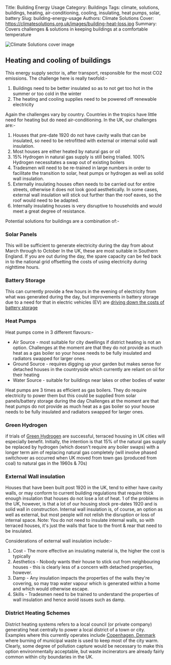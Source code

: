 Title: Building Energy Usage
Category: Buildings
Tags: climate, solutions, buildings, heating, air-conditioning, cooling, insulating, heat pumps, solar, battery
Slug: building-energy-usage
Authors: Climate Solutions
Cover: https://climatesolutions.org.uk/images/building-heat-loss.jpg
Summary: Covers challenges & solutions in keeping buildings at a comfortable temperature

![Climate Solutions cover image](https://climatesolutions.org.uk/images/building-heat-loss.jpg)

## Heating and cooling of buildings

This energy supply sector is, after transport,  responsible for the most CO2 emissions. The challenge here is really twofold:-

1. Buildings need to be better insulated so as to not get too hot in the summer or too cold in the winter
2. The heating and cooling supplies need to be powered off renewable electricity

Again the challenges vary by country. Countries in the tropics have little need for heating but do need air-conditioning.
In the UK, our challenges are:-

1. Houses that pre-date 1920 do not have cavity walls that can be insulated, so need to be retrofitted with external or internal solid wall insulation.
2. Most houses are either heated by natural gas or oil
3. 15% Hydrogen in natural gas supply is still being trialled. 100% Hydrogen necessitates a swap out of existing boilers
4. Tradesmen will need to be re-trained in large numbers in order to facilitate the transition to solar, heat pumps or hydrogen as well as solid wall insulation.
5. Externally insulating houses often needs to be carried out for entire streets, otherwise it does not look good aesthetically. In some cases, external wall insulation will stick out further than the roof eaves, so the roof would need to be adapted.
6. Internally insulating houses is very disruptive to households and would meet a great degree of resistance.

Potential solutions for buildings are a combination of:-

### Solar Panels 

This will be sufficient to generate electricity during the day from about March through to October
In the UK, these are most suitable in Southern England. If you are out during the day, the spare capacity can be fed back in to the national grid 
offsetting the costs of using electricity during nighttime hours.

### Battery Storage 
This can currently provide a few hours in the evening of electricity from what was generated during the day, but improvements in battery storage due to a need for that in electric vehicles (EV) are [driving down the costs of battery storage](battery-storage.html)

### Heat Pumps
Heat pumps come in 3 different flavours:-
* Air Source - most suitable for city dwellings if district heating is not an option. Challenges at the moment are that they do not provide as much heat as a gas boiler so your house needs to be fully insulated and radiators swapped for larger ones. 
* Ground Source - requires digging up your garden but makes sense for detached houses in the countryside which currently are reliant on oil for their heating
* Water Source - suitable for buildings near lakes or other bodies of water

Heat pumps are 3 times as efficient as gas boilers. They do require electricity to power them but this could be supplied from solar panels/battery storage during the day
Challenges at the moment are that heat pumps do not provide as much heat as a gas boiler so your house needs to be fully insulated and radiators swapped for larger ones.
  
### Green Hydrogen 
if trials of [Green Hydrogen](green-hydrogen.html) are successful, terraced housing in UK cities will especially benefit. 
Initially, the intention is that 15% of the natural gas supply be replaced by hydrogen (which doesn't require any boiler swaps) 
with a longer term aim of replacing natural gas completely (will involve phased switchover as occurred when UK moved from town gas (produced from coal) to natural gas in the 1960s & 70s)


### External Wall insulation

Houses that have been built post 1920 in the UK, tend to either have cavity walls, or may conform to current building regulations that require thick enough insulation that houses do not lose a lot of heat.
1 of the problems in the UK, however, is that a lot of our housing stock pre-dates 1920 and is solid wall in construction. 
Internal wall insulation is, of course, an option as well as external, but most people will not relish the disruption or loss of internal space. Note: You do not need to insulate internal walls, so with terraced houses, it's just the walls that face to the front & rear that need to be insulated.

Considerations of external wall insulation include:-

1. Cost - The more effective an insulating material is, the higher the cost is typically
2. Aesthetics - Nobody wants their house to stick out from neighbouring houses - this is clearly less of a concern with detached properties, however.
3. Damp - Any insulation impacts the properties of the walls they're covering, so may trap water vapour which is generated within a home and which would otherwise escape.
4. Skills - Tradesmen need to be trained to understand the properties of wall insulation and hence avoid issues such as damp.

### District Heating Schemes 

District heating systems refers to a local council (or private company) generating heat centrally to power a local district of a town or city.
Examples where this currently operates include [Copenhagen, Denmark](https://www.c40.org/case_studies/98-of-copenhagen-city-heating-supplied-by-waste-heat#:~:text=The%20Copenhagen%20district%20heating%20system%20is%20a%20heating%20supply%20system,reduces%20CO2%20emissions%20and%20pollutants.) where burning of municipal waste is used to keep most of the city warm.
Clearly, some degree of pollution capture would be necessary to make this option environmentally acceptable, but waste incinerators are 
already fairly common within city boundaries in the UK.



